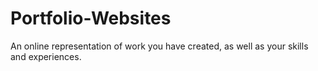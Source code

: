 # Portfolio-Websites
 An online representation of work you have created, as well as your skills and experiences.
